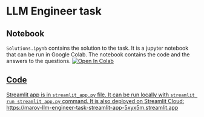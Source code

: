 # LLM Engineer task

## Notebook

`Solutions.ipynb` contains the solution to the task. It is a jupyter notebook that can be run in Google Colab. The notebook contains the code and the answers to the questions.
<a target="_blank" href="https://colab.research.google.com/github/marov/LLM-Engineer-task/blob/main/SubZer0.ipynb">
  <img src="https://colab.research.google.com/assets/colab-badge.svg" alt="Open In Colab"/>

## Code

Streamlit app is in `streamlit_app.py` file. It can be run locally with `streamlit run streamlit_app.py` command. It is also deployed on Streamlit Cloud:
<https://marov-llm-engineer-task-streamlit-app-5xyx5m.streamlit.app>
